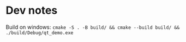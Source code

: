 # Dev notes

Build on windows: `cmake -S . -B build/ && cmake --build build/ && ./build/Debug/qt_demo.exe`
